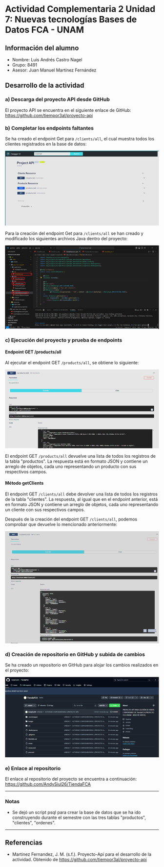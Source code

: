 # Actividad Complementaria 2 Unidad 7: Nuevas tecnologías Bases de Datos FCA - UNAM

## Información del alumno
- Nombre: Luis Andrés Castro Nagel
- Grupo: 8491
- Asesor: Juan Manuel Martínez Fernández

## Desarrollo de la actividad

### a) Descarga del proyecto API desde GitHub
El proyecto API se encuentra en el siguiente enlace de GitHub:
https://github.com/tiempor3al/proyecto-api

### b) Completar los endpoints faltantes
Se ha creado el endpoint Get para `/clients/all`, el cual muestra todos los clientes registrados en la base de datos:

![Captura de pantalla del endpoint /clients/all](./images/endpoints.png)


Para la creación del endpoint Get para `/clients/all` se han creado y modificado los siguientes archivos Java dentro del proyecto:

![Captura de pantalla de los archivos Java modificados](./images/codigoGetClients.png)

### c) Ejecución del proyecto y prueba de endpoints

#### Endpoint GET /products/all
Al ejecutar el endpoint GET `/products/all`, se obtiene lo siguiente:

![Captura de pantalla del resultado de /products/all](./images/getProducts.png)

El endpoint GET `/products/all` devuelve una lista de todos los registros de la tabla "productos". La respuesta está en formato JSON y contiene un arreglo de objetos, cada uno representando un producto con sus respectivos campos.

#### Método getClients
El endpoint GET `/clients/all` debe devolver una lista de todos los registros de la tabla "clientes". La respuesta, al igual que en el endpoint anterior, está en formato JSON y contiene un arreglo de objetos, cada uno representando un cliente con sus respectivos campos.

Después de la creación del endpoint GET `/clients/all`, podemos comprobar que devuelve lo mencionado anteriormente:

![Captura de pantalla del resultado de /clients/all](./images/getClientsResponse.png)

### d) Creación de repositorio en GitHub y subida de cambios
Se ha creado un repositorio en GitHub para alojar los cambios realizados en el proyecto:

![Captura de pantalla de la creación del repositorio en GitHub](./images/GitHubSc.png)

### e) Enlace al repositorio
El enlace al repositorio del proyecto se encuentra a continuación:
https://github.com/AndySiul26/TiendaFCA

---
### Notas
* Se dejó un script psql para crear la base de datos que se ha ido construyendo durante el semestre con las tres tablas "productos", "clientes", "ordenes".
---
## Referencias
- Martinez Fernandez, J. M. (s.f.). Proyecto-Api para el desarrollo de la actividad. Obtenido de https://github.com/tiempor3al/proyecto-api